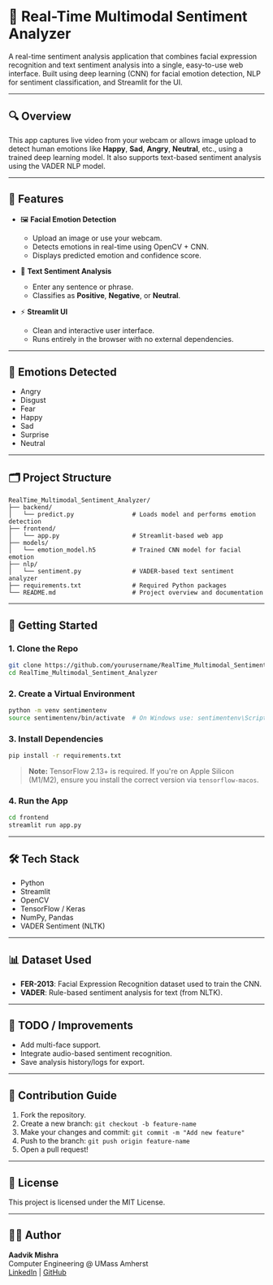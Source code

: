 # 🧠 Real-Time Multimodal Sentiment Analyzer

A real-time sentiment analysis application that combines facial expression recognition and text sentiment analysis into a single, easy-to-use web interface. Built using deep learning (CNN) for facial emotion detection, NLP for sentiment classification, and Streamlit for the UI.

---

## 🔍 Overview

This app captures live video from your webcam or allows image upload to detect human emotions like **Happy**, **Sad**, **Angry**, **Neutral**, etc., using a trained deep learning model. It also supports text-based sentiment analysis using the VADER NLP model.

---

## 🎯 Features

- 🖼️ **Facial Emotion Detection**
  - Upload an image or use your webcam.
  - Detects emotions in real-time using OpenCV + CNN.
  - Displays predicted emotion and confidence score.

- 💬 **Text Sentiment Analysis**
  - Enter any sentence or phrase.
  - Classifies as **Positive**, **Negative**, or **Neutral**.

- ⚡ **Streamlit UI**
  - Clean and interactive user interface.
  - Runs entirely in the browser with no external dependencies.

---

## 🧠 Emotions Detected

- Angry
- Disgust
- Fear
- Happy
- Sad
- Surprise
- Neutral

---

## 🗂️ Project Structure

```
RealTime_Multimodal_Sentiment_Analyzer/
├── backend/
│   └── predict.py                # Loads model and performs emotion detection
├── frontend/
│   └── app.py                    # Streamlit-based web app
├── models/
│   └── emotion_model.h5          # Trained CNN model for facial emotion
├── nlp/
│   └── sentiment.py              # VADER-based text sentiment analyzer
├── requirements.txt              # Required Python packages
└── README.md                     # Project overview and documentation
```

---

## 🚀 Getting Started

### 1. Clone the Repo

```bash
git clone https://github.com/yourusername/RealTime_Multimodal_Sentiment_Analyzer.git
cd RealTime_Multimodal_Sentiment_Analyzer
```

### 2. Create a Virtual Environment

```bash
python -m venv sentimentenv
source sentimentenv/bin/activate  # On Windows use: sentimentenv\Scripts\activate
```

### 3. Install Dependencies

```bash
pip install -r requirements.txt
```

> **Note:** TensorFlow 2.13+ is required. If you're on Apple Silicon (M1/M2), ensure you install the correct version via `tensorflow-macos`.

### 4. Run the App

```bash
cd frontend
streamlit run app.py
```

---

## 🛠️ Tech Stack

- Python
- Streamlit
- OpenCV
- TensorFlow / Keras
- NumPy, Pandas
- VADER Sentiment (NLTK)

---

## 📊 Dataset Used

- **FER-2013**: Facial Expression Recognition dataset used to train the CNN.
- **VADER**: Rule-based sentiment analysis for text (from NLTK).

---

## 📌 TODO / Improvements

- Add multi-face support.
- Integrate audio-based sentiment recognition.
- Save analysis history/logs for export.

---

## 🤝 Contribution Guide

1. Fork the repository.
2. Create a new branch: `git checkout -b feature-name`
3. Make your changes and commit: `git commit -m "Add new feature"`
4. Push to the branch: `git push origin feature-name`
5. Open a pull request!

---

## 📄 License

This project is licensed under the MIT License.

---

## 🙋‍♂️ Author

**Aadvik Mishra**  
Computer Engineering @ UMass Amherst  
[LinkedIn](https://www.linkedin.com/in/aadvik-mishra-2a8981252) | [GitHub](https://github.com/Advk2k4)
